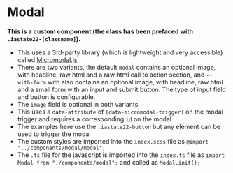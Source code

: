 # Modal

**This is a custom component (the class has been prefaced with `.iastate22-[classname]`).**

- This uses a 3rd-party library (which is lightweight and very accessible) called [Micromodal.js](https://micromodal.vercel.app/)
- There are two variants, the default `modal` contains an optional image, with headline, raw html and a raw html call to action section, and `--with-form` with also contains an optional image, with headline, raw html and a small form with an input and submit button. The type of input field and button is configurable.
- The `image` field is optional in both variants
- This uses a `data-attribute` of `[data-micromodal-trigger]` on the modal trigger and requires a corresponding `id` on the modal
- The examples here use the `.iastate22-button` but any element can be used to trigger the modal
- The custom styles are imported into the `index.scss` file as `@import "../components/modal/modal";`
- The `.ts` file for the javascript is imported into the `index.ts` file as `import Modal from "./components/modal";` and called as `Modal.init();`
